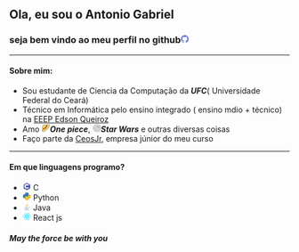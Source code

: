 ## Ola, eu sou o Antonio Gabriel
### seja bem vindo ao meu perfil no github<img height="15" src="./img/github.png">
---
#### Sobre mim:
- Sou estudante de Ciencia da Computação da ***UFC***( Universidade Federal do Ceará)
- Técnico em Informática pelo ensino integrado ( ensino mdio + técnico) na [EEEP Edson Queiroz](https://www.instagram.com/edsonqueiroz_eeep/)
- Amo ***<img height="15" src="./img/strawhat.png">One piece***, ***<img height="15" src="./img/deathstar.png">Star Wars*** e outras diversas coisas
- Faço parte da [CeosJr](https://www.ceosjr.com/), empresa júnior do meu curso
---
#### Em que linguagens programo?
- <img height="15" src="./img/C.png"> C
- <img height="15" src="./img/python.png"> Python
- <img height="15" src="./img/java.png"> Java
- <img height="15" src="./img/react.png"> React js

#### _May the force be with you_
